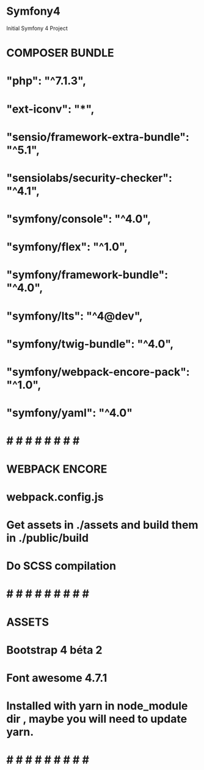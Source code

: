 # Symfony4

Initial Symfony 4 Project

# COMPOSER BUNDLE
#
#       "php": "^7.1.3",
#       "ext-iconv": "*",
#       "sensio/framework-extra-bundle": "^5.1",
#       "sensiolabs/security-checker": "^4.1",
#       "symfony/console": "^4.0",
#       "symfony/flex": "^1.0",
#       "symfony/framework-bundle": "^4.0",
#       "symfony/lts": "^4@dev",
#       "symfony/twig-bundle": "^4.0",
#       "symfony/webpack-encore-pack": "^1.0",
#       "symfony/yaml": "^4.0"
#
# # # # # # # # # #

# WEBPACK ENCORE
#
# webpack.config.js
# Get assets in ./assets and build them in ./public/build
# Do SCSS compilation
# 
# # # # # # # # # # #

# ASSETS
#
# Bootstrap 4 béta 2
# Font awesome 4.7.1
#
# Installed with yarn in node_module dir , maybe you will need to update yarn.
#
# # # # # # # # # # #
